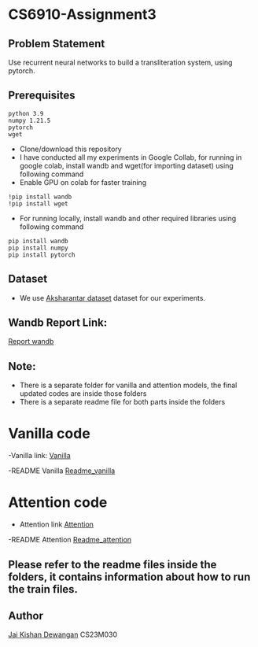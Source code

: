 # CS6910-Assignment3
## Problem Statement
Use recurrent neural networks to build a transliteration system, using pytorch.

## Prerequisites

```
python 3.9
numpy 1.21.5
pytorch
wget
```
 - Clone/download  this repository
 - I have conducted all my experiments in Google Collab, for running in google colab, install wandb and wget(for importing dataset) using following command 
 - Enable GPU on colab for faster training
 
  ``` 
  !pip install wandb 
  !pip install wget
  ```
 - For running locally, install wandb and other required libraries using following command  
  ``` 
  pip install wandb
  pip install numpy
  pip install pytorch
  ```


## Dataset
- We use [Aksharantar dataset](https://drive.google.com/uc?export=download&id=1tGIO4-IPNtxJ6RQMmykvAfY_B0AaLY5A) dataset for our experiments.
## Wandb Report Link: 
[Report wandb](https://wandb.ai/cs23m030/Assignment_3_DL/reports/CS6910-Assignment-3--Vmlldzo3OTU3MzY4)
## Note:
- There is a separate folder for vanilla and attention models, the final updated codes are inside those folders
- There is a separate readme file for both parts inside the folders
# Vanilla code
-Vanilla link:
[Vanilla](https://github.com/jaiksd/DeepLearning_Assignment_3/tree/main/Vanilla%20Model)

-README Vanilla
[Readme_vanilla](https://github.com/jaiksd/DeepLearning_Assignment_3/blob/main/Vanilla%20Model/README_vanilla.md)

# Attention code
- Attention link
[Attention](https://github.com/jaiksd/DeepLearning_Assignment_3/tree/main/Attention%20Model)

-README Attention
[Readme_attention](https://github.com/jaiksd/DeepLearning_Assignment_3/blob/main/Attention%20Model/README_Attention.md)

## Please refer to the readme files inside the folders, it contains information about how to run the train files.

## Author
[Jai Kishan Dewangan](https://github.com/jaiksd/DeepLearning_Assignment_3)
CS23M030
